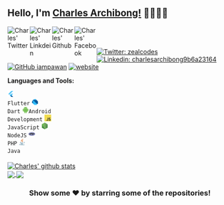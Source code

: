 ## Hello, I'm [Charles Archibong!](https://charlesarchibong.me) 👋👋👋👋

<a href="https://twitter.com/zealcodes">   <img align="left"    alt="Charles' Twitter" width="50px"    src="https://cdn.jsdelivr.net/npm/simple-icons@v3/icons/twitter.svg" /></a>  <a href="https://www.linkedin.com/in/charles-archibong-9b6a23164">   <img    align="left" alt="Charles' Linkdein" width="50px"    src="https://cdn.jsdelivr.net/npm/simple-icons@v3/icons/linkedin.svg"    /> </a>  <a href="https://github.com/charlesarchibong">    <img align="left"    alt="Charles' Github" width="50px"    src="https://cdn.jsdelivr.net/npm/simple-icons@v3/icons/github.svg"    /> </a> </a> <a href="https://www.facebook.com/charles.archibong.7543/">   <img    align="left" alt="Charles' Facebook" width="50px"    src="https://cdn.jsdelivr.net/npm/simple-icons@v3/icons/facebook.svg"    /> </a> 

<br/>
<br/>


[![Twitter: zealcodes](https://img.shields.io/twitter/follow/zealcodes?style=social)](https://twitter.com/zealcodes) [![Linkedin: charlesarchibong9b6a23164](https://img.shields.io/badge/-charlesarchibong-blue?style=flat-square&logo=Linkedin&logoColor=white&link=linkedin.com/in/charles-archibong-9b6a23164/)](https://www.linkedin.com/in/charles-archibong-9b6a23164/) [![GitHub iampawan](https://img.shields.io/github/followers/charlesarchibong?label=follow&style=social)](https://github.com/charlesarchibong) [![website](https://img.shields.io/badge/PortfolioWebsite-charlesarchibong.me-2648ff?style=flat-square&logo=google-chrome)](https://charlesarchibong.me/)


**Languages and Tools:**  

<code><img height="15" src="https://raw.githubusercontent.com/github/explore/80688e429a7d4ef2fca1e82350fe8e3517d3494d/topics/flutter/flutter.png"> Flutter</code> <code><img height="15" src="https://raw.githubusercontent.com/github/explore/80688e429a7d4ef2fca1e82350fe8e3517d3494d/topics/dart/dart.png"> Dart</code> <code><img height="15" src="https://raw.githubusercontent.com/github/explore/80688e429a7d4ef2fca1e82350fe8e3517d3494d/topics/android/android.png">Android Development</code> <code><img height="15" src="https://raw.githubusercontent.com/github/explore/80688e429a7d4ef2fca1e82350fe8e3517d3494d/topics/javascript/javascript.png"> JavaScript</code> <code><img height="15" src="https://raw.githubusercontent.com/github/explore/80688e429a7d4ef2fca1e82350fe8e3517d3494d/topics/nodejs/nodejs.png"> NodeJS</code> <code><img height="15" src="https://raw.githubusercontent.com/github/explore/80688e429a7d4ef2fca1e82350fe8e3517d3494d/topics/php/php.png"> PHP</code>   <code><img height="15" src="https://raw.githubusercontent.com/github/explore/80688e429a7d4ef2fca1e82350fe8e3517d3494d/topics/java/java.png"> Java</code>  
<br/>
<a href="https://github.com/iampawan">
 <img align="center" src="https://github-readme-stats.vercel.app/api?username=charlesarchibong&show_icons=true&theme=dracula&line_height=27" alt="Charles' github stats"/>
</a>
<br/>
 <a href="https://github.com/iampawan/FlutterExampleApps">
  <img align="center" src="https://github-readme-stats.vercel.app/api/pin/?username=charlesarchibong&repo=brew_crew&theme=dark" />
</a>
<a href="https://github.com/iampawan/VelocityX">
 <img align="center" src="https://github-readme-stats.vercel.app/api/pin/?username=charlesarchibong&repo=deno-crud-api&theme=dark" />
</a>

<div align="center">

### Show some ❤️ by starring some of the repositories!

</div>
